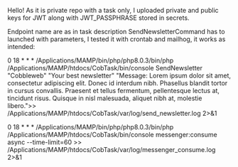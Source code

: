 Hello!
As it is private repo with a task only, I uploaded private and public keys for JWT along with JWT_PASSPHRASE stored in secrets.

Endpoint name are as in task description
SendNewsletterCommand has to launched with parameters, I tested it with crontab and mailhog, it works as intended:


0 18 * * * /Applications/MAMP/bin/php/php8.0.3/bin/php /Applications/MAMP/htdocs/CobTask/bin/console SendNewsletter "Cobbleweb" "Your best newsletter" "Message: Lorem ipsum dolor sit amet, consectetur adipiscing elit. Donec id interdum nibh. Phasellus blandit tortor in cursus convallis. Praesent et tellus fermentum, pellentesque lectus at, tincidunt risus. Quisque in nisl malesuada, aliquet nibh at, molestie libero.">> /Applications/MAMP/htdocs/CobTask/var/log/send_newsletter.log 2>&1

0 18 * * * /Applications/MAMP/bin/php/php8.0.3/bin/php /Applications/MAMP/htdocs/CobTask/bin/console messenger:consume async --time-limit=60 >> /Applications/MAMP/htdocs/CobTask/var/log/messenger_consume.log 2>&1




























































